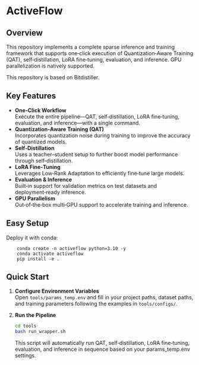 # ActiveFlow

## Overview

This repository implements a complete sparse inference and training framework that supports one‑click execution of Quantization‑Aware Training (QAT), self‑distillation, LoRA fine‑tuning, evaluation, and inference. GPU parallelization is natively supported.

This repository is based on Bitdistiller.

## Key Features
- **One‑Click Workflow**  
  Execute the entire pipeline—QAT, self‑distillation, LoRA fine‑tuning, evaluation, and inference—with a single command.
- **Quantization‑Aware Training (QAT)**  
  Incorporates quantization noise during training to improve the accuracy of quantized models.
- **Self‑Distillation**  
  Uses a teacher–student setup to further boost model performance through self‑distillation.
- **LoRA Fine‑Tuning**  
  Leverages Low‑Rank Adaptation to efficiently fine‑tune large models.
- **Evaluation & Inference**  
  Built‑in support for validation metrics on test datasets and deployment‑ready inference.
- **GPU Parallelism**  
  Out‑of‑the‑box multi‑GPU support to accelerate training and inference.

## Easy Setup

Deploy it with conda:

```
    conda create -n activeflow python=3.10 -y
    conda activate activeflow
    pip install -e .
```

## Quick Start

1. **Configure Environment Variables**  
   Open `tools/params_temp.env` and fill in your project paths, dataset paths, and training parameters following the examples in `tools/configs/`.

2. **Run the Pipeline**  
   ```bash
   cd tools
   bash run_wrapper.sh
   ```
    
   This script will automatically run QAT, self‑distillation, LoRA fine‑tuning, evaluation, and inference in sequence based on your params_temp.env settings.
